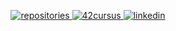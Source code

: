 <p align="center">
  <a href="https://github.com/ArthurCrespy?tab=repositories">
    <img alt="repositories" src="https://img.shields.io/badge/15-Repositories-white?style=for-the-badge&logo=github&labelColor=000000&Color=FFFFFF&logoWidth=20" />
 </a>
 <a href="https://profile.intra.42.fr/users/acrespy">
    <img alt="42cursus" src="https://img.shields.io/badge/cursus-lvl 5.20-white?style=for-the-badge&logo=42&labelColor=000000&Color=FFFFFF&logoWidth=20" />
 </a>
  <a href="https://fr.linkedin.com/in/arthur-crespy-3007081b7">
    <img alt="linkedin" src="https://img.shields.io/badge/LinkedIn-white?style=for-the-badge&logo=linkedin&labelColor=000000&Color=FFFFFF&logoWidth=20" />
 </a>
</p>
